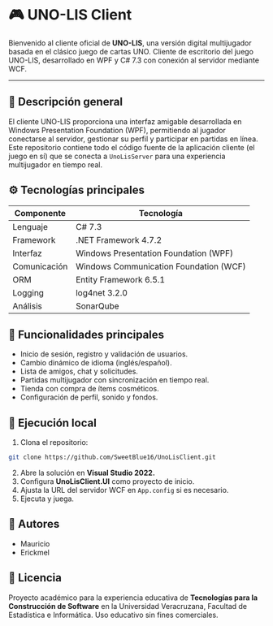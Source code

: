 # 🎮 UNO-LIS Client
Bienvenido al cliente oficial de **UNO-LIS**, una versión digital multijugador basada en el clásico juego de cartas UNO. Cliente de escritorio del juego UNO-LIS, desarrollado en WPF y C# 7.3 con conexión al servidor mediante WCF.

---

## 🧩 Descripción general
El cliente UNO-LIS proporciona una interfaz amigable desarrollada en Windows Presentation Foundation (WPF), permitiendo al jugador conectarse al servidor, gestionar su perfil y participar en partidas en línea. Este repositorio contiene todo el código fuente de la aplicación cliente (el juego en sí) que se conecta a `UnoLisServer` para una experiencia multijugador en tiempo real.

## ⚙️ Tecnologías principales
| Componente | Tecnología |
| -------------- | -------------- |
| Lenguaje | C# 7.3 |
| Framework | .NET Framework 4.7.2 |
| Interfaz | Windows Presentation Foundation (WPF) |
| Comunicación | Windows Communication Foundation (WCF) |
| ORM | Entity Framework 6.5.1 |
| Logging | log4net 3.2.0 |
| Análisis | SonarQube |

## 🧠 Funcionalidades principales
- Inicio de sesión, registro y validación de usuarios.
- Cambio dinámico de idioma (inglés/español).
- Lista de amigos, chat y solicitudes.
- Partidas multijugador con sincronización en tiempo real.
- Tienda con compra de ítems cosméticos.
- Configuración de perfil, sonido y fondos.

## 🚀 Ejecución local
1. Clona el repositorio:
```bash
git clone https://github.com/SweetBlue16/UnoLisClient.git
```
2. Abre la solución en **Visual Studio 2022.**
3. Configura **UnoLisClient.UI** como proyecto de inicio.
4. Ajusta la URL del servidor WCF en `App.config` si es necesario.
5. Ejecuta y juega.

## 👥 Autores
- Mauricio
- Erickmel

## 🏫 Licencia
Proyecto académico para la experiencia educativa de **Tecnologías para la Construcción de Software** en la Universidad Veracruzana, Facultad de Estadística e Informática. Uso educativo sin fines comerciales.
